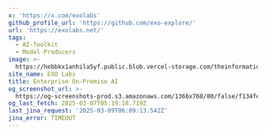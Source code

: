 ```yaml
---
x: 'https://x.com/exolabs'
github_profile_url: 'https://github.com/exo-explore/'
url: 'https://exolabs.net/'
tags:
  - AI-Toolkit
  - Model-Producers
image: >-
  https://hebbkx1anhila5yf.public.blob.vercel-storage.com/theinformation_logo-UpZgzlApi9eYGQgmLw1aPjRywGXjkz.jpeg
site_name: EXO Labs
title: Enterprise On-Premise AI
og_screenshot_url: >-
  https://og-screenshots-prod.s3.amazonaws.com/1366x768/80/false/f134fe6e6e3499157922d843be80cfe6b279a904ff225d8fd86c03891bf6c68a.jpeg
og_last_fetch: 2025-03-07T05:19:18.719Z
last_jina_request: '2025-03-09T06:09:13.542Z'
jina_error: TIMEOUT
---
```


